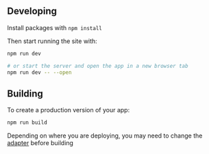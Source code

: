 ## Developing

Install packages with `npm install`

Then start running the site with:

```bash
npm run dev

# or start the server and open the app in a new browser tab
npm run dev -- --open
```

## Building

To create a production version of your app:

```bash
npm run build
```

Depending on where you are deploying, you may need to change the [adapter](https://svelte.dev/docs/kit/adapters) before building
